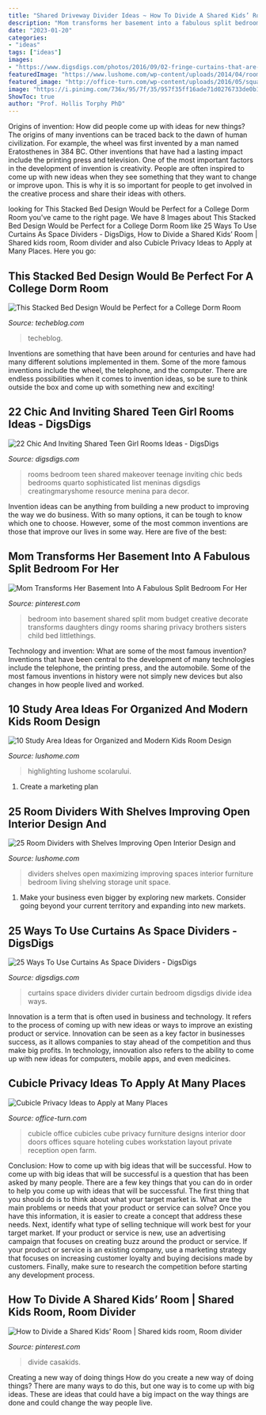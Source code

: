 ```yaml
---
title: "Shared Driveway Divider Ideas ~ How To Divide A Shared Kids’ Room"
description: "Mom transforms her basement into a fabulous split bedroom for her"
date: "2023-01-20"
categories:
- "ideas"
tags: ["ideas"]
images:
- "https://www.digsdigs.com/photos/2016/09/02-fringe-curtains-that-are-lit-up-are-a-perfect-divider-for-modern-and-minimalist-homes.jpg"
featuredImage: "https://www.lushome.com/wp-content/uploads/2014/04/room-dividers-space-saving-furniture-storage-shelves-18.jpg"
featured_image: "http://office-turn.com/wp-content/uploads/2016/05/square-office-cubicles-ideas.jpg"
image: "https://i.pinimg.com/736x/95/7f/35/957f35ff16ade71d0276733de0b1e2fe.jpg"
ShowToc: true
author: "Prof. Hollis Torphy PhD"
---
```



Origins of invention: How did people come up with ideas for new things?
The origins of many inventions can be traced back to the dawn of human civilization. For example, the wheel was first invented by a man named Eratosthenes in 384 BC. Other inventions that have had a lasting impact include the printing press and television. 
One of the most important factors in the development of invention is creativity. People are often inspired to come up with new ideas when they see something that they want to change or improve upon. This is why it is so important for people to get involved in the creative process and share their ideas with others.

	

		
looking for This Stacked Bed Design Would be Perfect for a College Dorm Room you've came to the right page. We have 8 Images about This Stacked Bed Design Would be Perfect for a College Dorm Room like 25 Ways To Use Curtains As Space Dividers - DigsDigs, How to Divide a Shared Kids’ Room | Shared kids room, Room divider and also Cubicle Privacy Ideas to Apply at Many Places. Here you go:
		
    
## This Stacked Bed Design Would Be Perfect For A College Dorm Room

<img loading=lazy src="http://media.techeblog.com/images/awesome-dorm-room.jpg" onerror="this.onerror=null;this.src='https://tse3.mm.bing.net/th?id=OIP.PwDA5uq1Q5mgpOYBnDEg5wHaF8&amp;pid=15.1';" alt="This Stacked Bed Design Would be Perfect for a College Dorm Room">

_Source: techeblog.com_

>techeblog. 

	

Inventions are something that have been around for centuries and have had many different solutions implemented in them. Some of the more famous inventions include the wheel, the telephone, and the computer. There are endless possibilities when it comes to invention ideas, so be sure to think outside the box and come up with something new and exciting!

    
## 22 Chic And Inviting Shared Teen Girl Rooms Ideas - DigsDigs

<img loading=lazy src="https://www.digsdigs.com/photos/chic-and-inviting-shared-teen-girl-rooms-ideas-16.jpg" onerror="this.onerror=null;this.src='https://tse4.mm.bing.net/th?id=OIP.7V9mLaBBNzA3sK7BLzcQ6wHaE5&amp;pid=15.1';" alt="22 Chic And Inviting Shared Teen Girl Rooms Ideas - DigsDigs">

_Source: digsdigs.com_

>rooms bedroom teen shared makeover teenage inviting chic beds bedrooms quarto sophisticated list meninas digsdigs creatingmaryshome resource menina para decor. 

	

Invention ideas can be anything from building a new product to improving the way we do business. With so many options, it can be tough to know which one to choose. However, some of the most common inventions are those that improve our lives in some way. Here are five of the best: 

    
## Mom Transforms Her Basement Into A Fabulous Split Bedroom For Her

<img loading=lazy src="https://i.pinimg.com/736x/f9/c5/f1/f9c5f19d5e3a4291581ae2ede5e2ebbe.jpg" onerror="this.onerror=null;this.src='https://tse3.mm.bing.net/th?id=OIP.mKFMNTw69qVkjOfMcpI7GwHaD3&amp;pid=15.1';" alt="Mom Transforms Her Basement Into A Fabulous Split Bedroom For Her">

_Source: pinterest.com_

>bedroom into basement shared split mom budget creative decorate transforms daughters dingy rooms sharing privacy brothers sisters child bed littlethings. 

	

Technology and invention: What are some of the most famous invention?
Inventions that have been central to the development of many technologies include the telephone, the printing press, and the automobile. Some of the most famous inventions in history were not simply new devices but also changes in how people lived and worked.

    
## 10 Study Area Ideas For Organized And Modern Kids Room Design

<img loading=lazy src="https://www.lushome.com/wp-content/uploads/2015/09/kids-room-design-ideas-study-areas-7.jpg" onerror="this.onerror=null;this.src='https://tse2.mm.bing.net/th?id=OIP.hS5WarvFwG1DjZ6QE4K6vwHaE5&amp;pid=15.1';" alt="10 Study Area Ideas for Organized and Modern Kids Room Design">

_Source: lushome.com_

>highlighting lushome scolarului. 

	

1. Create a marketing plan 

    
## 25 Room Dividers With Shelves Improving Open Interior Design And

<img loading=lazy src="https://www.lushome.com/wp-content/uploads/2014/04/room-dividers-space-saving-furniture-storage-shelves-18.jpg" onerror="this.onerror=null;this.src='https://tse3.mm.bing.net/th?id=OIP.4U-f4toVVbsjSWx8rQAMLQHaHa&amp;pid=15.1';" alt="25 Room Dividers with Shelves Improving Open Interior Design and">

_Source: lushome.com_

>dividers shelves open maximizing improving spaces interior furniture bedroom living shelving storage unit space. 

	

1. Make your business even bigger by exploring new markets. Consider going beyond your current territory and expanding into new markets.

    
## 25 Ways To Use Curtains As Space Dividers - DigsDigs

<img loading=lazy src="https://www.digsdigs.com/photos/2016/09/02-fringe-curtains-that-are-lit-up-are-a-perfect-divider-for-modern-and-minimalist-homes.jpg" onerror="this.onerror=null;this.src='https://tse4.mm.bing.net/th?id=OIP.jgj3WquhZSacjP9dEv_H2gHaJ4&amp;pid=15.1';" alt="25 Ways To Use Curtains As Space Dividers - DigsDigs">

_Source: digsdigs.com_

>curtains space dividers divider curtain bedroom digsdigs divide idea ways. 

	

Innovation is a term that is often used in business and technology. It refers to the process of coming up with new ideas or ways to improve an existing product or service. Innovation can be seen as a key factor in businesses success, as it allows companies to stay ahead of the competition and thus make big profits. In technology, innovation also refers to the ability to come up with new ideas for computers, mobile apps, and even medicines.

    
## Cubicle Privacy Ideas To Apply At Many Places

<img loading=lazy src="http://office-turn.com/wp-content/uploads/2016/05/square-office-cubicles-ideas.jpg" onerror="this.onerror=null;this.src='https://tse4.mm.bing.net/th?id=OIP.G6A8ueit0rWjMJ4xKlZUnQHaF3&amp;pid=15.1';" alt="Cubicle Privacy Ideas to Apply at Many Places">

_Source: office-turn.com_

>cubicle office cubicles cube privacy furniture designs interior door doors offices square hoteling cubes workstation layout private reception open farm. 

	

Conclusion: How to come up with big ideas that will be successful.
How to come up with big ideas that will be successful is a question that has been asked by many people. There are a few key things that you can do in order to help you come up with ideas that will be successful. The first thing that you should do is to think about what your target market is. What are the main problems or needs that your product or service can solve? Once you have this information, it is easier to create a concept that address these needs. Next, identify what type of selling technique will work best for your target market. If your product or service is new, use an advertising campaign that focuses on creating buzz around the product or service. If your product or service is an existing company, use a marketing strategy that focuses on increasing customer loyalty and buying decisions made by customers. Finally, make sure to research the competition before starting any development process.

    
## How To Divide A Shared Kids’ Room | Shared Kids Room, Room Divider

<img loading=lazy src="https://i.pinimg.com/736x/95/7f/35/957f35ff16ade71d0276733de0b1e2fe.jpg" onerror="this.onerror=null;this.src='https://tse1.mm.bing.net/th?id=OIP.Di7h1HfF2oF-D9XN9lz9LwHaE7&amp;pid=15.1';" alt="How to Divide a Shared Kids’ Room | Shared kids room, Room divider">

_Source: pinterest.com_

>divide casakids. 

	

Creating a new way of doing things
How do you create a new way of doing things? There are many ways to do this, but one way is to come up with big ideas. These are ideas that could have a big impact on the way things are done and could change the way people live.

